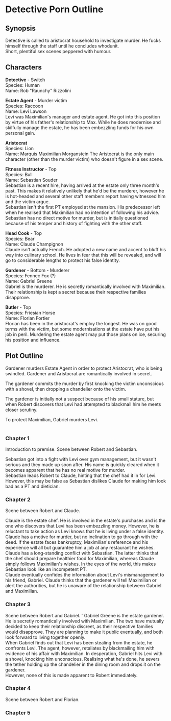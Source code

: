 # Detective Porn Outline

## Synopsis </br>
Detective is called to aristocrat household to investigate murder. He fucks himself through the staff until he concludes whodunit.</br>
Short, plentiful sex scenes peppered with humour.

## Characters

**Detective** - Switch</br>
Species: Human</br>
Name: Rob "Raunchy" Rizzolini


**Estate Agent** - Murder victim</br>
Species: Raccoon</br>
Name: Levi Lawson</br>
Levi was Maximilian's manager and estate agent. He got into this position by virtue of his father's relationship to Max. While he does modernise and skilfully manage the estate, he has been embezzling funds for his own personal gain.


**Aristocrat**</br>
Species: Lion</br>
Name: Marquis Maximilian Morganstein
The Aristocrat is the only main character (other than the murder victim) who doesn't figure in a sex scene.</br>


**Fitness Instructor** - Top</br>
Species: Bull</br>
Name: Sebastian Souder</br>
Sebastian is a recent hire, having arrived at the estate only three month's past. This makes it relatively unlikely that he'd be the murderer, however he is hot-headed and several other staff members report having witnessed him and the victim argue.</br>
Sebastian isn't the first PT employed at the mansion. His predecessor left when he realised that Maximilian had no intention of following his advice.</br>
Sebastian has no direct motive for murder, but is initially questioned because of his temper and history of fighting with the other staff.


**Head Cook** - Top</br>
Species: Bear</br>
Name: Claude Champignon</br>
Claude isn't actually French. He adopted a new name and accent to bluff his way into culinary school. He lives in fear that this will be revealed, and will go to considerable lengths to protect his false identity.


**Gardener** - Bottom - Murderer</br>
Species: Fennec Fox (?)</br>
Name: Gabriel Greene</br>
Gabriel is the murderer. He is secretly romantically involved with Maximilian. Their relationship is kept a secret because their respective families disapprove.


**Butler** - Top</br>
Species: Friesian Horse</br>
Name: Florian Fortier</br>
Florian has been in the aristocrat's employ the longest. He was on good terms with the victim, but some modernisations at the estate have put his job in peril. Murdering the estate agent may put those plans on ice, securing his position and influence.


## Plot Outline

Gardener murders Estate Agent in order to protect Aristocrat, who is being swindled. Gardener and Aristocrat are romantically involved in secret.

The gardener commits the murder by first knocking the victim unconscious with a shovel, then dropping a chandelier onto the victim.

The gardener is initially not a suspect because of his small stature, but when Robert discovers that Levi had attempted to blackmail him he meets closer scrutiny.


To protect Maximilian, Gabriel murders Levi.
</br>
</br>

### Chapter 1
Introduction to premise. Scene between Robert and Sebastian.

Sebastian got into a fight with Levi over gym management, but it wasn't serious and they made up soon after. His name is quickly cleared when it becomes apparent that he has no real motive for murder.</br>
Sebastian leads Robert to Claude, hinting that the chef had it in for Levi. However, this may be false as Sebastian dislikes Claude for making him look bad as a PT and dietician.</br>

### Chapter 2
Scene between Robert and Claude.

Claude is the estate chef. He is involved in the estate's purchases and is the one who discovers that Levi has been embezzling money. However, he is reluctant to take action as Levi knows that he is living under a false identity.</br>
Claude has a motive for murder, but no inclination to go through with the deed. If the estate faces bankruptcy, Maximilian's reference and his experience will all but guarantee him a job at any restaurant he wishes.</br>
Claude has a long-standing conflict with Sebastian. The latter thinks that the chef should prepare healthier food for Maximilian, whereas Claude simply follows Maximilian's wishes. In the eyes of the world, this makes Sebastian look like an incompetent PT.</br>
Claude eventually confides the information about Levi's mismanagement to his friend, Gabriel. Claude thinks that the gardener will tell Maximilian or alert the authorities, but he is unaware of the relationship between Gabriel and Maximilian.

### Chapter 3
Scene between Robert and Gabriel.
'
Gabriel Greene is the estate gardener. He is secretly romantically involved with Maximilian. The two have mutually decided to keep their relationship discreet, as their respective families would disapprove. They are planning to make it public eventually, and both look forward to living together openly.</br>
When Gabriel finds out that Levi has been stealing from the estate, he confronts Levi. The agent, however, retaliates by blackmailing him with evidence of his affair with Maximilian. In desperation, Gabriel hits Levi with a shovel, knocking him unconscious. Realising what he's done, he severs the tether holding up the chandelier in the dining room and drops it on the gardener.</br>
However, none of this is made apparent to Robert immediately.

### Chapter 4
Scene between Robert and Florian.

### Chapter 5